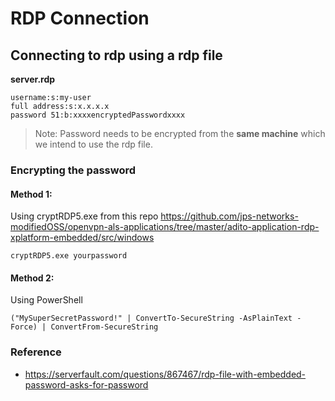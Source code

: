 # RDP Connection
## Connecting to rdp using a rdp file
**server.rdp**
```
username:s:my-user
full address:s:x.x.x.x
password 51:b:xxxxencryptedPasswordxxxx
```
> Note: Password needs to be encrypted from the **same machine** which we intend to use the rdp file.
### Encrypting the password
#### Method 1:
Using cryptRDP5.exe from this repo https://github.com/jps-networks-modifiedOSS/openvpn-als-applications/tree/master/adito-application-rdp-xplatform-embedded/src/windows
```
cryptRDP5.exe yourpassword
```
#### Method 2:
Using PowerShell
```
("MySuperSecretPassword!" | ConvertTo-SecureString -AsPlainText -Force) | ConvertFrom-SecureString
```
### Reference
- https://serverfault.com/questions/867467/rdp-file-with-embedded-password-asks-for-password
